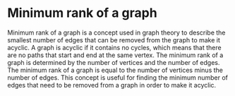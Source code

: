 # Minimum rank of a graph

Minimum rank of a graph is a concept used in graph theory to describe the smallest number of edges that can be removed from the graph to make it acyclic. A graph is acyclic if it contains no cycles, which means that there are no paths that start and end at the same vertex. The minimum rank of a graph is determined by the number of vertices and the number of edges. The minimum rank of a graph is equal to the number of vertices minus the number of edges. This concept is useful for finding the minimum number of edges that need to be removed from a graph in order to make it acyclic.
